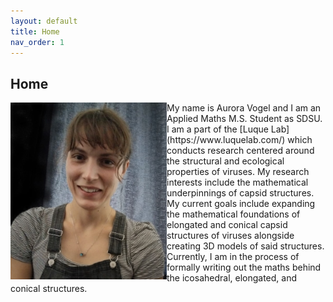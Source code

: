 ```yaml
---
layout: default
title: Home
nav_order: 1
---
```


## Home
<img align="left" src="images/Website_Pic.jpg" width="250" margine="5">
My name is Aurora Vogel and I am an Applied Maths M.S. Student as SDSU. I am a part of the [Luque Lab](https://www.luquelab.com/) which conducts research centered around the structural and ecological properties of viruses. My research interests include the mathematical underpinnings of capsid structures. My current goals include expanding the mathematical foundations of elongated and conical capsid structures of viruses alongside creating 3D models of said structures. Currently, I am in the process of formally writing out the maths behind the icosahedral, elongated, and conical structures.

